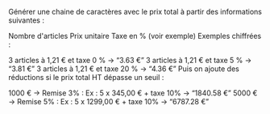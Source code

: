 Générer une chaine de caractères avec le prix total à partir des informations suivantes :

Nombre d'articles
Prix unitaire
Taxe en % (voir exemple)
Exemples chiffrées :

3 articles à 1,21 € et taxe 0 % → “3.63 €”
3 articles à 1,21 € et taxe 5 % → “3.81 €”
3 articles à 1,21 € et taxe 20 % → “4.36 €”
Puis on ajoute des réductions si le prix total HT dépasse un seuil :

1000 € → Remise 3% :
Ex : 5 x 345,00 € + taxe 10% → “1840.58 €”
5000 € → Remise 5% :
Ex : 5 x 1299,00 € + taxe 10% → “6787.28 €”
